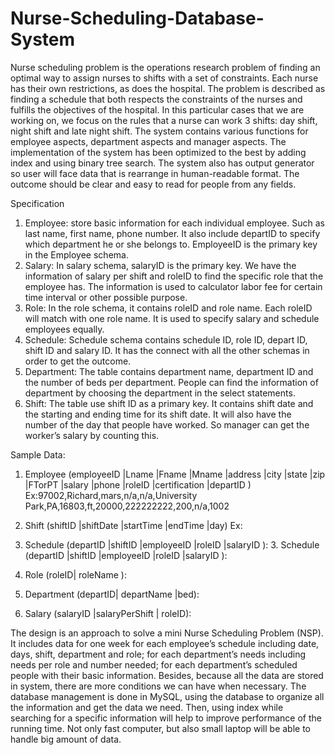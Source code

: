 # Nurse-Scheduling-Database-System
  Nurse scheduling problem is the operations research problem of finding an optimal way to assign nurses to shifts with a set of constraints. Each nurse has their own restrictions, as does the hospital. The problem is described as finding a schedule that both respects the constraints of the nurses and fulfills the objectives of the hospital. In this particular cases that we are working on, we focus on the rules that a nurse can work 3 shifts: day shift, night shift and late night shift.
  The system contains various functions for employee aspects, department aspects and manager aspects. The implementation of the system has been optimized to the best by adding index and using binary tree search. The system also has output generator so user will face data that is rearrange in human-readable format. The outcome should be clear and easy to read for people from any fields.
  
Specification
1.	Employee: store basic information for each individual employee. Such as last name, first name, phone number. It also include departID to specify which department he or she belongs to. EmployeeID is the primary key in the Employee schema.
2.	Salary: In salary schema, salaryID is the primary key. We have the information of salary per shift and roleID to find the specific role that the employee has. The information is used to calculator labor fee for certain time interval or other possible purpose.
3.	Role: In the role schema, it contains roleID and role name. Each roleID will match with one role name. It is used to specify salary and schedule employees equally.
4.	Schedule: Schedule schema contains schedule ID, role ID, depart ID, shift ID and salary ID. It has the connect with all the other schemas in order to get the outcome.
5.	Department: The table contains department name, department ID and the number of beds per department. People can find the information of department by choosing the department in the select statements. 
6.	Shift: The table use shift ID as a primary key. It contains shift date and the starting and ending time for its shift date. It will also have the number of the day that people have worked. So manager can get the worker’s salary by counting this.

Sample Data:
1.	Employee (employeeID |Lname |Fname |Mname |address |city |state |zip |FTorPT |salary |phone |roleID |certification |departID )
    Ex:97002,Richard,mars,n/a,n/a,University Park,PA,16803,ft,20000,222222222,200,n/a,1002
2.	Shift (shiftID |shiftDate |startTime |endTime |day)
    Ex:
3.	Schedule (departID |shiftID |employeeID |roleID |salaryID ): 3.	Schedule (departID |shiftID |employeeID |roleID |salaryID ): 

4.	Role (roleID| roleName ):

5.	Department (departID| departName |bed): 
  
6.	Salary (salaryID |salaryPerShift | roleID):


The design is an approach to solve a mini Nurse Scheduling Problem (NSP). It includes data for one week for each employee’s schedule including date, days, shift, department and role; for each department’s needs including needs per role and number needed; for each department’s scheduled people with their basic information. Besides, because all the data are stored in system, there are more conditions we can have when necessary. The database management is done in MySQL, using the database to organize all the information and get the data we need. Then, using index while searching for a specific information will help to improve performance of the running time. Not only fast computer, but also small laptop will be able to handle big amount of data. 
